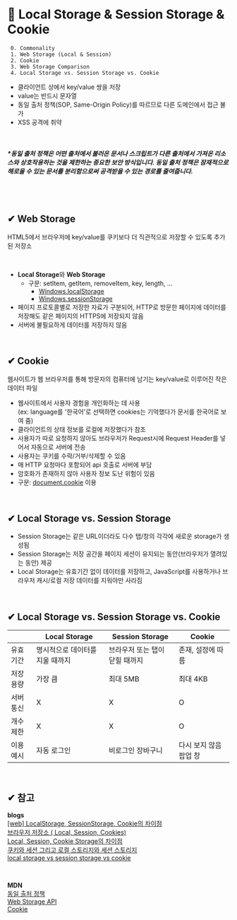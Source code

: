 # 💾 Local Storage & Session Storage & Cookie

```
 0. Commonality
 1. Web Storage (Local & Session)
 2. Cookie
 3. Web Storage Comparison
 4. Local Storage vs. Session Storage vs. Cookie
```

- 클라이언트 상에서 key/value 쌍을 저장
- value는 반드시 문자열
- 동일 출처 정책(SOP, Same-Origin Policy)를 따르므로 다른 도메인에서 접근 불가
- XSS 공격에 취약

<br />

##### _\*동일 출처 정책은 어떤 출처에서 불러온 문서나 스크립트가 다른 출처에서 가져온 리소스와 상호작용하는 것을 제한하는 중요한 보안 방식입니다. 동일 출처 정책은 잠재적으로 해로울 수 있는 문서를 분리함으로써 공격받을 수 있는 경로를 줄여줍니다._

<br/>

<br/>

## ✔ Web Storage

HTML5에서 브라우저에 key/value를 쿠키보다 더 직관적으로 저장할 수 있도록 추가된 저장소

<br />

- **Local Storage**와 **Web Storage**
  - 구문: setItem, getItem, removeItem, key, length, ...
    - [Windows.localStorage](https://developer.mozilla.org/ko/docs/Web/API/Window/localStorage)
    - [Windows.sessionStorage](https://developer.mozilla.org/ko/docs/Web/API/Window/sessionStorage)
- 페이지 프로토콜별로 저장한 자료가 구분되어, HTTP로 방문한 페이지에 데이터를 저장해도 같은 페이지의 HTTPS에 저장되지 않음
- 서버에 불필요하게 데이터를 저장하지 않음

<br />

## ✔ Cookie

웹사이트가 웹 브라우저를 통해 방문자의 컴퓨터에 남기는 key/value로 이루어진 작은 데이터 파일

- 웹사이트에서 사용자 경험을 개인화하는 데 사용  
  (ex: language를 '한국어'로 선택하면 cookies는 기억했다가 문서를 한국어로 보여 줌)
- 클라이언트의 상태 정보를 로컬에 저장했다가 참조
- 사용자가 따로 요청하지 않아도 브라우저가 Request시에 Request Header를 넣어서 자동으로 서버에 전송
- 사용자는 쿠키를 수락/거부/삭제할 수 있음
- 매 HTTP 요청마다 포함되어 api 호출로 서버에 부담
- 암호화가 존재하지 않아 사용자 정보 도난 위험이 있음
- 구문: [document.cookie](https://developer.mozilla.org/en-US/docs/Web/API/Document/cookie) 이용

<br />

## ✔ Local Storage vs. Session Storage

- Session Storage는 같은 URL이더라도 다수 탭/창의 각각에 새로운 storage가 생성됨
- Session Storage는 저장 공간을 페이지 세션이 유지되는 동안(브라우저가 열려있는 동안) 제공
- Local Storage는 유효기간 없이 데이터를 저장하고, JavaScript를 사용하거나 브라우저 캐시/로컬 저장 데이터를 지워야만 사라짐

<br />

## ✔ Local Storage vs. Session Storage vs. Cookie

|           | Local Storage                   | Session Storage                | Cookie                 |
| --------- | ------------------------------- | ------------------------------ | ---------------------- |
| 유효기간  | 명시적으로 데이터를 지울 때까지 | 브라우저 또는 탭이 닫힐 때까지 | 존재, 설정에 따름      |
| 저장 용량 | 가장 큼                         | 최대 5MB                       | 최대 4KB               |
| 서버 통신 | X                               | X                              | O                      |
| 개수 제한 | X                               | X                              | O                      |
| 이용 예시 | 자동 로그인                     | 비로그인 장바구니              | 다시 보지 않음 팝업 창 |

<br />

## ✔ 참고

**blogs**  
[\[web\] LocalStorage, SessionStorage, Cookie의 차이점](https://velog.io/@ejchaid/localstorage-sessionstorage-cookie%EC%9D%98-%EC%B0%A8%EC%9D%B4%EC%A0%90)  
[브라우저 저장소 ( Local, Session, Cookies)](https://velog.io/@faunus/%EB%B8%8C%EB%9D%BC%EC%9A%B0%EC%A0%80-%EC%A0%80%EC%9E%A5%EC%86%8C-Local-Session-Cookies)  
[Local, Session, Cookie Storage의 차이점](https://jjeongil.tistory.com/1220)  
[쿠키와 세션 그리고 로컬 스토리지와 세션 스토리지](https://racoonlotty.tistory.com/entry/%EC%BF%A0%ED%82%A4%EC%99%80-%EC%84%B8%EC%85%98-%EA%B7%B8%EB%A6%AC%EA%B3%A0-%EB%A1%9C%EC%BB%AC-%EC%8A%A4%ED%86%A0%EB%A6%AC%EC%A7%80%EC%99%80-%EC%84%B8%EC%85%98-%EC%8A%A4%ED%86%A0%EB%A6%AC%EC%A7%80)  
[local storage vs session storage vs cookie](https://github.com/baeharam/Must-Know-About-Frontend/blob/main/Notes/html/web-storage-api.md)

<br/>

**MDN**  
[동일 출처 정책](https://developer.mozilla.org/ko/docs/Web/Security/Same-origin_policy)  
[Web Storage API](https://developer.mozilla.org/ko/docs/Web/API/Web_Storage_API)  
[Cookie](https://developer.mozilla.org/en-US/docs/Glossary/Cookie)
